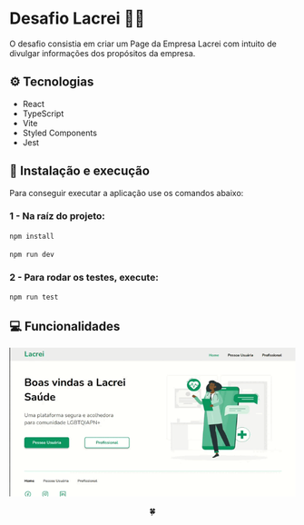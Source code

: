 # Desafio Lacrei 💅🏽

O desafio consistia em criar um Page da Empresa Lacrei
com intuito de divulgar informações dos propósitos da empresa. 

## ⚙️ Tecnologias

- React
- TypeScript
- Vite
- Styled Components
- Jest

## 🚀 Instalação e execução

Para conseguir executar a aplicação use os comandos abaixo:

### 1 - Na raíz do projeto:
    
    npm install

    npm run dev
   
### 2 - Para rodar os testes, execute:

    npm run test
    
    
## 💻 Funcionalidades 

![lacrei](LacreiPage.gif)

<div>
  <p align="center">🍀</p>
</div>

